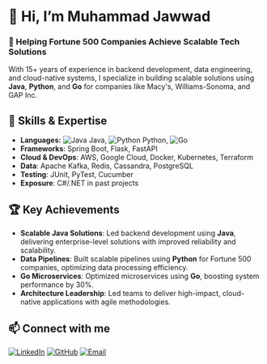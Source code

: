 # 👋 Hi, I’m Muhammad Jawwad

### 🚀 Helping Fortune 500 Companies Achieve Scalable Tech Solutions

With 15+ years of experience in backend development, data engineering, and cloud-native systems, I specialize in building scalable solutions using **Java**, **Python**, and **Go** for companies like Macy's, Williams-Sonoma, and GAP Inc.

## 🔧 Skills & Expertise
- **Languages:** ![Java](https://img.shields.io/badge/Java-%23ED8B00.svg?style=flat&logo=java&logoColor=white) Java, ![Python](https://img.shields.io/badge/Python-%233776AB.svg?style=flat&logo=python&logoColor=white) Python, ![Go](https://img.shields.io/badge/Go-%2300ADD8.svg?style=flat&logo=go&logoColor=white)
- **Frameworks**: Spring Boot, Flask, FastAPI
- **Cloud & DevOps**: AWS, Google Cloud, Docker, Kubernetes, Terraform
- **Data**: Apache Kafka, Redis, Cassandra, PostgreSQL
- **Testing**: JUnit, PyTest, Cucumber
- **Exposure**: C#/.NET in past projects

## 🏆 Key Achievements
- **Scalable Java Solutions**: Led backend development using **Java**, delivering enterprise-level solutions with improved reliability and scalability.
- **Data Pipelines**: Built scalable pipelines using **Python** for Fortune 500 companies, optimizing data processing efficiency.
- **Go Microservices**: Optimized microservices using **Go**, boosting system performance by 30%.
- **Architecture Leadership**: Led teams to deliver high-impact, cloud-native applications with agile methodologies.

## 📫 **Connect with me**
[![LinkedIn](https://img.shields.io/badge/LinkedIn-%230077B5.svg?style=flat&logo=linkedin&logoColor=white)](https://linkedin.com/in/jsiddiqui123)  [![GitHub](https://img.shields.io/badge/GitHub-%23121011.svg?style=flat&logo=github&logoColor=white)](https://github.com/jawadsiddiqui)  [![Email](https://img.shields.io/badge/Email-%23D14836.svg?style=flat&logo=gmail&logoColor=white)](mailto:asher.0484@gmail.com)
